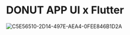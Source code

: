 # DONUT APP UI x Flutter



![C5E56510-2D14-497E-AEA4-0FEE846B1D2A](https://user-images.githubusercontent.com/29016489/199864218-ba310524-251f-4d33-b8b3-3a5bbfaa907c.JPG)
